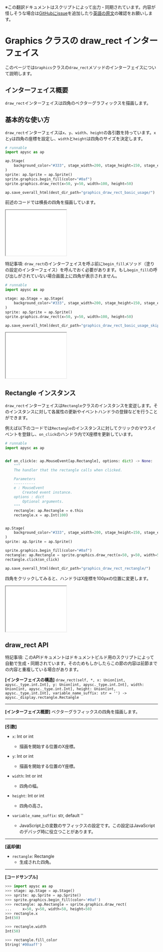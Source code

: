 <span class="inconspicuous-txt">※この翻訳ドキュメントはスクリプトによって出力・同期されています。内容が怪しそうな場合は<a href="https://github.com/simon-ritchie/apysc/issues" target="_blank">GitHubにissue</a>を追加したり[英語の原文](https://simon-ritchie.github.io/apysc/en/graphics_draw_rect.html)の確認をお願いします。</span>

# Graphics クラスの draw_rect インターフェイス

このページでは`Graphics`クラスの`draw_rect`メソッドのインターフェイスについて説明します。

## インターフェイス概要

`draw_rect`インターフェイスは四角のベクターグラフィックスを描画します。

## 基本的な使い方

`draw_rect`インターフェイスは`x`、`y`、`width`、`height`の各引数を持っています。`x`と`y`は四角の座標を設定し、`width`と`height`は四角のサイズを決定します。

```py
# runnable
import apysc as ap

ap.Stage(
    background_color="#333", stage_width=200, stage_height=150, stage_elem_id="stage"
)
sprite: ap.Sprite = ap.Sprite()
sprite.graphics.begin_fill(color="#0af")
sprite.graphics.draw_rect(x=50, y=50, width=100, height=50)

ap.save_overall_html(dest_dir_path="graphics_draw_rect_basic_usage/")
```

前述のコードでは横長の四角を描画しています。

<iframe src="static/graphics_draw_rect_basic_usage/index.html" width="200" height="150"></iframe>

特記事項: `draw_rect`のインターフェイスを呼ぶ前に`begin_fill`メソッド（塗りの設定のインターフェイス）を呼んでおく必要があります。もし`begin_fill`の呼び出しがされていない場合画面上に四角が表示されません。

```py
# runnable
import apysc as ap

stage: ap.Stage = ap.Stage(
    background_color="#333", stage_width=200, stage_height=150, stage_elem_id="stage"
)
sprite: ap.Sprite = ap.Sprite()
sprite.graphics.draw_rect(x=50, y=50, width=100, height=50)

ap.save_overall_html(dest_dir_path="graphics_draw_rect_basic_usage_skipped_begin_fill/")
```

<iframe src="static/graphics_draw_rect_basic_usage_skipped_begin_fill/index.html" width="200" height="150"></iframe>

## Rectangle インスタンス

`draw_rect`インターフェイスは`Rectangle`クラスのインスタンスを変逆します。そのインスタンスに対して各属性の更新やイベントハンドラの登録などを行うことができます。

例えば以下のコードでは`Rectangle`のインスタンスに対してクリックのマウスイベントを登録し、`on_click`のハンドラ内でX座標を更新しています。

```py
# runnable
import apysc as ap


def on_click(e: ap.MouseEvent[ap.Rectangle], options: dict) -> None:
    """
    The handler that the rectangle calls when clicked.

    Parameters
    ----------
    e : MouseEvent
        Created event instance.
    options : dict
        Optional arguments.
    """
    rectangle: ap.Rectangle = e.this
    rectangle.x = ap.Int(100)


ap.Stage(
    background_color="#333", stage_width=200, stage_height=150, stage_elem_id="stage"
)
sprite: ap.Sprite = ap.Sprite()

sprite.graphics.begin_fill(color="#0af")
rectangle: ap.Rectangle = sprite.graphics.draw_rect(x=50, y=50, width=50, height=50)
rectangle.click(on_click)

ap.save_overall_html(dest_dir_path="graphics_draw_rect_rectangle/")
```

四角をクリックしてみると、ハンドラはX座標を100pxの位置に変更します。

<iframe src="static/graphics_draw_rect_rectangle/index.html" width="200" height="150"></iframe>

## draw_rect API

<span class="inconspicuous-txt">特記事項: このAPIドキュメントはドキュメントビルド用のスクリプトによって自動で生成・同期されています。そのためもしかしたらこの節の内容は前節までの内容と重複している場合があります。</span>

**[インターフェイスの構造]** `draw_rect(self, *, x: Union[int, apysc._type.int.Int], y: Union[int, apysc._type.int.Int], width: Union[int, apysc._type.int.Int], height: Union[int, apysc._type.int.Int], variable_name_suffix: str = '') -> apysc._display.rectangle.Rectangle`<hr>

**[インターフェイス概要]** ベクターグラフィックスの四角を描画します。<hr>

**[引数]**

- `x`: Int or int
  - 描画を開始する位置のX座標。

- `y`: Int or int
  - 描画を開始する位置のY座標。

- `width`: Int or int
  - 四角の幅。

- `height`: Int or int
  - 四角の高さ。

- `variable_name_suffix`: str, default ''
  - JavaScript上の変数のサフィックスの設定です。この設定はJavaScriptのデバッグ時に役立つことがあります。

<hr>

**[返却値]**

- `rectangle`: Rectangle
  - 生成された四角。

<hr>

**[コードサンプル]**

```py
>>> import apysc as ap
>>> stage: ap.Stage = ap.Stage()
>>> sprite: ap.Sprite = ap.Sprite()
>>> sprite.graphics.begin_fill(color='#0af')
>>> rectangle: ap.Rectangle = sprite.graphics.draw_rect(
...     x=50, y=50, width=50, height=50)
>>> rectangle.x
Int(50)

>>> rectangle.width
Int(50)

>>> rectangle.fill_color
String('#00aaff')
```